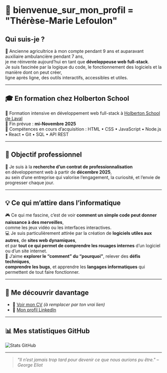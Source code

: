 # 👋 bienvenue_sur_mon_profil = "Thérèse-Marie Lefoulon"

## Qui suis-je ?

🌿 Ancienne agricultrice à mon compte pendant 9 ans et auparavant auxiliaire ambulancière pendant 7 ans,  
je me réinvente aujourd’hui en tant que **développeuse web full-stack**.  
Je suis fascinée par la logique du code, le fonctionnement des logiciels et la manière dont on peut créer,  
ligne après ligne, des outils interactifs, accessibles et utiles.

---

## 🎓 En formation chez Holberton School

📍 Formation intensive en développement web full-stack à [Holberton School de Laval](https://www.holbertonschool.fr/)  
📅 Fin prévue : **mi-Novembre 2025**  
📌 Compétences en cours d’acquisition : HTML • CSS • JavaScript • Node.js • React • Git • SQL • API REST

---

## 🎯 Objectif professionnel

🔎 Je suis à la **recherche d’un contrat de professionnalisation**  
en développement web à partir de **décembre 2025**,  
au sein d’une entreprise qui valorise l’engagement, la curiosité, et l’envie de progresser chaque jour.

---

## 💡 Ce qui m’attire dans l’informatique

🎮 Ce qui me fascine, c’est de voir **comment un simple code peut donner naissance à des merveilles**,  
comme les jeux vidéo ou les interfaces interactives.  
💻 Je suis particulièrement attirée par la création de **logiciels utiles aux autres**, de **sites web dynamiques**,  
et par **tout ce qui permet de comprendre les rouages internes** d’un logiciel ou d’un site internet.  
🧠 J’aime **explorer le “comment” du “pourquoi”**, relever des **défis techniques**,  
**comprendre les bugs**, et apprendre les **langages informatiques** qui permettent de tout faire fonctionner.

---

## 💼 Me découvrir davantage

- 📄 [Voir mon CV](https://exemple.com/therese-marie-cv.pdf) *(à remplacer par ton vrai lien)*
- 🔗 [Mon profil LinkedIn](https://www.linkedin.com/in/therese-marie-lefoulon/)

---

## 📊 Mes statistiques GitHub

![Stats GitHub](https://github-readme-stats.vercel.app/api?username=therese-dev&show_icons=true&theme=calm)

---

> *"Il n’est jamais trop tard pour devenir ce que nous aurions pu être." – George Eliot*
